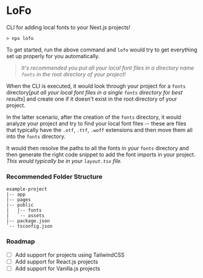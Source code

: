 # LoFo

CLI for adding local fonts to your Next.js projects!

```
> npx lofo
```

To get started, run the above command and `lofo` would try to get everything set up properly for you automatically.

> _It's recommended you put all your local font files in a directory name `fonts` in the root directory of your project!_

When the CLI is executed, it would look through your project for a `fonts` directory[_put all your local font files in a single `fonts` directory for best results_] and create one if it doesn't exist in the root directory of your project.

In the latter scenario, after the creation of the `fonts` directory, it would analyze your project and try to find your local font files -- these are files that typically have the `.otf`, `.ttf`, `.woff` extensions and then move them all into the `fonts` directory.

It would then resolve the paths to all the fonts in your `fonts` directory and then generate the right code snippet to add the font imports in your project. _This would typically be in your `layout.tsx` file._

### Recommended Folder Structure

```
example-project
|-- app
|-- pages
|-- public
|   |-- fonts
|   `-- assets
|-- package.json
`-- tsconfig.json
```

### Roadmap

- [ ] Add support for projects using TailwindCSS
- [ ] Add support for React.js projects
- [ ] Add support for Vanilla.js projects
